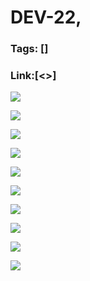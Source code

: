 # DEV-22,
### Tags: []
### Link:[<>]

![](../images/DEV-22/DEV-22-A1.png)

![](../images/DEV-22/DEV-22-A2.png)

![](../images/DEV-22/DEV-22-A3.png)

![](../images/DEV-22/DEV-22-A4.png)

![](../images/DEV-22/DEV-22-A5.png)

![](../images/DEV-22/DEV-22-A6.png)

![](../images/DEV-22/DEV-22-A7.png)

![](../images/DEV-22/DEV-22-A8.png)

![](../images/DEV-22/DEV-22-A9.png)

![](../images/DEV-22/DEV-22-A10.png)

